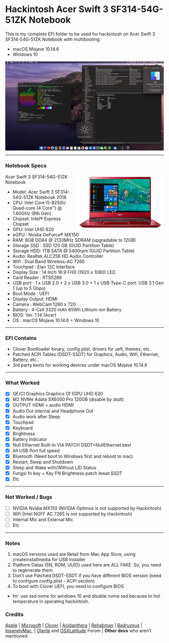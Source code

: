 # Hackintosh Acer Swift 3 SF314-54G-51ZK Notebook
This is my complete EFI folder to be used for hackintosh on Acer Swift 3 SF314-54G-51ZK Notebook with multibooting:
- macOS Mojave 10.14.6
- Windows 10


<img src="/IMG/Mojave.png?raw=true" alt="macOS Mojave" align="center">

--------------------------------------------------------------------------------------------

### Notebook Specs
<img src="/IMG/SF314-54G.png?raw=true" alt="Acer Aspire E1-472G" align="right">
 
 Acer Swift 3 SF314-54G-51ZK Notebook
 - Model: Acer Swift 3 SF314-54G-51ZK Notebook 2018
 - CPU: Intel Core i5-8250U Quad-core (4 Core™) @ 1.60GHz (8th Gen) 
 - Chipset: Intel® Express Chipset
 - GPU: Intel UHD 620
 - eGPU : Nvidia GeForce® MX150
 - RAM: 8GB DDR4 @ 2133MHz SDRAM (upgradable to 12GB)
 - Storage SSD : SSD 120 GB (GUID Partition Table)
 - Storage HDD: 1TB SATA @ 5400rpm (GUID Partition Table)
 - Audio: Realtek ALC256 HD Audio Controller
 - Wifi : Dual Band Wireless-AC 7265
 - Touchpad : Elan 12C Interface
 - Display Size : 14 Inch 16:9 FHD (1920 x 1080) LED
 - Card Reader : RTS5289
 - USB port : 1 x USB 2.0 + 2 x USB 3.0 + 1 x USB Type-C port: USB 3.1 Gen 1 (up to 5 Gbps)
 - Boot Mode : UEFI
 - Display Output: HDMI 
 - Camera : WebCam 1280 x 720
 - Battery : 4-Cell 3320 mAh 65Wh Lithium-ion Battery
 - BIOS: Ver. 1.14 (Acer)
 - OS : macOS Mojave 10.14.6  + Windows 10

--------------------------------------------------------------------------------------------

### EFI Contains
 - Clover Bootloader binary, config.plist, drivers for uefi, themes, etc..
 - Patched ACPI Tables (DSDT-SSDT) for Graphics, Audio, Wifi, Ethernet, Battery, etc..
 - 3rd party kexts for working devices under macOS Mojave 10.14.6
 
 --------------------------------------------------------------------------------------------
 
### What Worked
- [x] QE/CI Graphics Graphics Of IGPU UHD 620
- [x] M2 NVMe Adata SX6000 Pro 120GB (disable by dsdt)
- [x] OUTPUT HDMI + audio HDMI
- [x] Audio Out internal and Headphone Out
- [x] Audio work after Sleep
- [x] Touchpad
- [x] Keyboard 
- [x] Brightness 
- [x] Battery Indicator
- [x] Null Ethernet Built-In VIA PATCH DSDT+NullEthernet.kext
- [x] All USB Port full speed
- [x] Bluetooth (Need boot to Windows first and reboot to mac)
- [x] Restart, Sleep and Shutdown 
- [x] Sleep and Wake with/Without LID Status
- [x] Fungsi fn key + Key FN Brightness patch lewat SSDT
- [x] Etc

--------------------------------------------------------------------------------------------

### Not Worked / Bugs
- [ ] NVIDIA Nvidia MX150 (NVIDIA Optimus is not supported by Hackintosh)
- [ ] Wifi (Intel NGFF AC 7265 is not supported by Hackintosh)
- [ ] Internal Mic and External Mic 
- [ ] Etc

--------------------------------------------------------------------------------------------

### Notes
1. macOS versions used are Retail from Mac App Store, using createinstallmedia for USB Installer
2. Platform Datas (SN, ROM, UUID) used here are ALL FAKE. So, you need to regenerate them.
3. Don't use Patched DSDT-SSDT if you have different BIOS version (need to configure config.plist - ACPI section)
4. To boot with Clover UEFI, you need to configure BIOS

* Im' use ssd nvme for windows 10 and disable nvme ssd because to hot temperature in operating hackintosh.

### Credits
[Apple](https://www.apple.com) | [Microsoft](https://www.microsoft.com/en-us/windows) | [Clover](https://sourceforge.net/projects/cloverefiboot) | [Acidanthera](https://github.com/acidanthera) | [Rehabman](https://github.com/RehabMan/Laptop-DSDT-Patch) | [Badruzeus](https://github.com/badruzeus) | [InsanelyMac](https://www.insanelymac.com/forum), | [Olarila](http://olarila.com/forum) and [OSXLatitude](https://osxlatitude.com/forums) Forum | <b>Other devs</b> who aren't mentioned.
